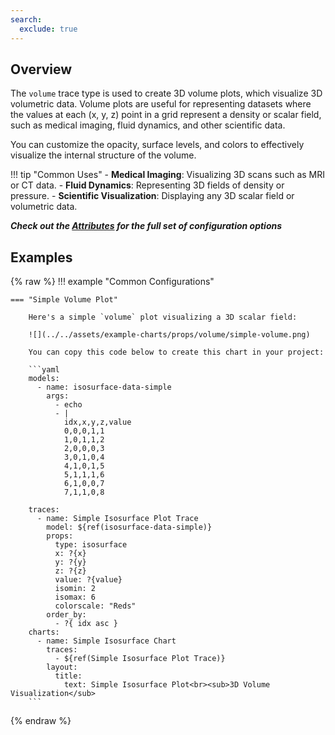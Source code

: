 ```yaml
---
search:
  exclude: true
---
```

<!--start-->
## Overview

The `volume` trace type is used to create 3D volume plots, which visualize 3D volumetric data. Volume plots are useful for representing datasets where the values at each (x, y, z) point in a grid represent a density or scalar field, such as medical imaging, fluid dynamics, and other scientific data.

You can customize the opacity, surface levels, and colors to effectively visualize the internal structure of the volume.

!!! tip "Common Uses"
    - **Medical Imaging**: Visualizing 3D scans such as MRI or CT data.
    - **Fluid Dynamics**: Representing 3D fields of density or pressure.
    - **Scientific Visualization**: Displaying any 3D scalar field or volumetric data.

_**Check out the [Attributes](../configuration/Trace/Props/Volume/#attributes) for the full set of configuration options**_

## Examples

{% raw %}
!!! example "Common Configurations"

    === "Simple Volume Plot"

        Here's a simple `volume` plot visualizing a 3D scalar field:

        ![](../../assets/example-charts/props/volume/simple-volume.png)

        You can copy this code below to create this chart in your project:

        ```yaml
        models:
          - name: isosurface-data-simple
            args:
              - echo
              - |
                idx,x,y,z,value
                0,0,0,1,1
                1,0,1,1,2
                2,0,0,0,3
                3,0,1,0,4
                4,1,0,1,5
                5,1,1,1,6
                6,1,0,0,7
                7,1,1,0,8

        traces:
          - name: Simple Isosurface Plot Trace
            model: ${ref(isosurface-data-simple)}
            props:
              type: isosurface
              x: ?{x}
              y: ?{y}
              z: ?{z}
              value: ?{value}
              isomin: 2 
              isomax: 6 
              colorscale: "Reds"
            order_by: 
              - ?{ idx asc }
        charts:
          - name: Simple Isosurface Chart
            traces:
              - ${ref(Simple Isosurface Plot Trace)}
            layout:
              title:
                text: Simple Isosurface Plot<br><sub>3D Volume Visualization</sub>
        ```

{% endraw %}
<!--end-->